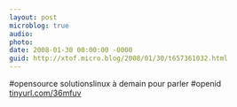 ```yaml
---
layout: post
microblog: true
audio: 
photo: 
date: 2008-01-30 00:00:00 -0000
guid: http://xtof.micro.blog/2008/01/30/t657361032.html
---
```

#opensource solutionslinux à demain pour parler #openid [tinyurl.com/36mfuv](http://tinyurl.com/36mfuv)
